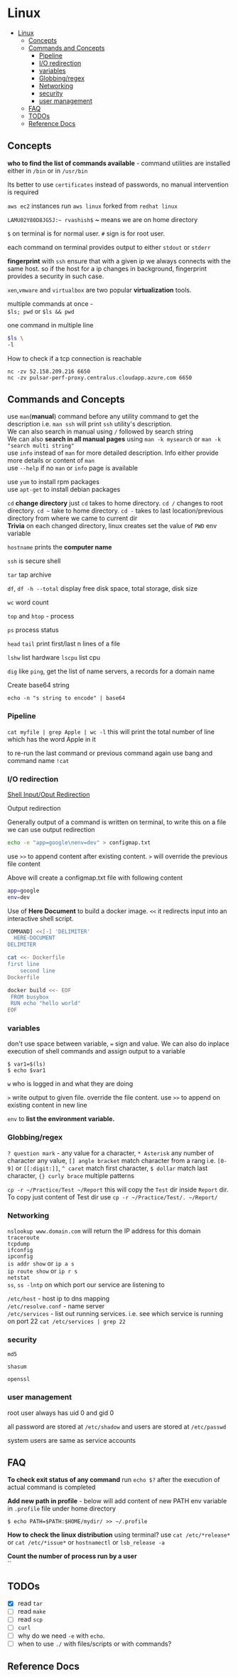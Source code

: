 # Linux

- [Linux](#linux)
  - [Concepts](#concepts)
  - [Commands and Concepts](#commands-and-concepts)
    - [Pipeline](#pipeline)
    - [I/O redirection](#io-redirection)
    - [variables](#variables)
    - [Globbing/regex](#globbingregex)
    - [Networking](#networking)
    - [security](#security)
    - [user management](#user-management)
  - [FAQ](#faq)
  - [TODOs](#todos)
  - [Reference Docs](#reference-docs)

## Concepts

**who to find the list of commands available** - command utilities are installed either in `/bin` or in `/usr/bin`

Its better to use `certificates` instead of passwords, no manual intervention is required

`aws ec2` instances run `aws linux` forked from `redhat linux`

`LAMU02Y80D8JG5J:~ rvashish$` **~** means we are on home directory

`$` on terminal is for normal user. `#` sign is for root user.

each command on terminal provides output to either `stdout` or `stderr`

**fingerprint** with `ssh` ensure that with a given ip we always connects with the same host. so if the host for a ip changes in background, fingerprint provides a security in such case.

`xen`,`vmware` and `virtualbox` are two popular **virtualization** tools.

multiple commands at once - </br>
`$ls; pwd` or `$ls && pwd`

one command in multiple line

```bash
$ls \
-l
```

How to check if a tcp connection is reachable </br>
```shell
nc -zv 52.158.209.216 6650
nc -zv pulsar-perf-proxy.centralus.cloudapp.azure.com 6650
```

## Commands and Concepts

use `man`(**manual**) command before any utility command to get the description i.e. `man ssh` will print `ssh` utility's description. </br>
We can also search in manual using `/` followed by search string </br>
We can also **search in all manual pages** using `man -k mysearch` or `man -k "search multi string"` </br>
use `info` instead of `man` for more detailed description. Info either provide more details or content of `man` </br>
use `--help` if no `man` or `info` page is available

use `yum` to install rpm packages </br>
use `apt-get` to install debian packages

`cd` **change directory** just `cd` takes to home directory. `cd /` changes to root directory. `cd ~` take to home directory. `cd -` takes to last location/previous directory from where we came to current dir </br>
**Trivia** on each changed directory, linux creates set the value of `PWD` env variable

`hostname` prints the **computer name**

`ssh` is secure shell

`tar` tap archive

`df`, `df -h --total` display free disk space, total storage, disk size

`wc` word count

`top` and `htop` - process

`ps` process status

`head` `tail` print first/last n lines of a file

`lshw` list hardware
`lscpu` list cpu

`dig` like `ping`, get the list of name servers, a records for a domain name

Create base64 string

`echo -n "s string to encode" | base64`

### Pipeline

`cat myfile | grep Apple | wc -l` this will print the total number of line which has the word Apple in it

to re-run the last command or previous command again use bang and command name
`!cat`

### I/O redirection

[Shell Input/Oput Redirection](https://www.tutorialspoint.com/unix/unix-io-redirections.htm)

Output redirection

Generally output of a command is written on terminal, to write this on a file we can use output redirection

```bash
echo -e "app=google\nenv=dev" > configmap.txt
```

use `>>` to append content after existing content. `>` will override the previous file content

Above will create a configmap.txt file with following content

```bash
app=google
env=dev
```

Use of **Here Document** to build a docker image. `<<` it redirects input into an interactive shell script.

```bash
COMMAND] <<[-] 'DELIMITER'
  HERE-DOCUMENT
DELIMITER
```

```bash
cat <<- Dockerfile
first line
    second line
Dockerfile
```

```bash
docker build <<- EOF
 FROM busybox
 RUN echo "hello world"
EOF
```

### variables

don't use space between variable, `=` sign and value. We can also do inplace execution of shell commands and assign output to a variable

```
$ var1=$(ls)
$ echo $var1
```

`w` who is logged in and what they are doing

`>` write output to given file. override the file content. use `>>` to append on existing content in new line

`env` to **list the environment variable.**

### Globbing/regex
`? question mark` - any value for a character, `* Asterisk` any number of character any value, `[] angle bracket` match character from a rang i.e. `[0-9]` or `[[:digit:]]`, `^ caret` match first character, `$ dollar` match last character, `{} curly brace` multiple patterns

`cp -r ~/Practice/Test ~/Report` this will copy the `Test` dir inside `Report` dir. To copy just content of Test dir use `cp -r ~/Practice/Test/. ~/Report/`

### Networking

`nslookup www.domain.com` will return the IP address for this domain
`traceroute` </br>
`tcpdump` </br>
`ifconfig` </br>
`ipconfig` </br>
`is addr show` or `ip a s` </br>
`ip route show` or `ip r s` </br>
`netstat` </br>
`ss`, `ss -lntp` on which port our service are listening to </br>

`/etc/host` - host ip to dns mapping </br>
`/etc/resolve.conf` - name server </br>
`/etc/services` - list out running services. i.e. see which service is running on port 22 `cat /etc/services | grep 22` </br>

### security

`md5`

`shasum`

`openssl`

### user management

root user always has uid 0 and gid 0

all password are stored at `/etc/shadow` and users are stored at `/etc/passwd`

system users are same as service accounts

## FAQ

**To check exit status of any command** run `echo $?` after the execution of actual command is completed

**Add new path in profile** - below will add content of new PATH env variable in `.profile` file under home directory

```
$ echo PATH=$PATH:$HOME/mydir/ >> ~/.profile
```

**How to check the linux distribution** using terminal? use `cat /etc/*release*` or `cat /etc/*issue*` or `hostnamectl` or `lsb_release -a`

**Count the number of process run by a user** </br>
``

## TODOs

- [x] read `tar`
- [ ] read `make`
- [ ] read `scp`
- [ ] `curl`
- [ ] why do we need `-e` with `echo`.
- [ ] when to use `./` with files/scripts or with commands?

## Reference Docs
